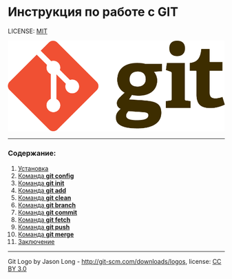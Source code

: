 # Инструкция по работе с GIT

LICENSE: [MIT](./license.md)

![git-logo](./assets/git-logo.png)

---------

### Содержание:


1. [Установка](./articles/installation.md)
2. [Команда __git config__](./articles/git_config.md)
3. [Команда __git init__](./articles/git_init.md)
4. [Команда __git add__](./articles/git_add.md)
5. [Команда __git clean__](./articles/git_clean.md)
6. [Команда __git branch__](./articles/git_branch.md)
7. [Команда __git commit__](./articles/git_commit.md)
8. [Команда __git fetch__](./articles/git_fetch.md)
9. [Команда __git push__](./articles/git_push.md)
10. [Команда __git merge__](./articles/git_merge.md)
11. [Заключение](./articles/resume.md)

---------

Git Logo by Jason Long - http://git-scm.com/downloads/logos,
license: [CC BY 3.0](https://creativecommons.org/licenses/by/3.0/)